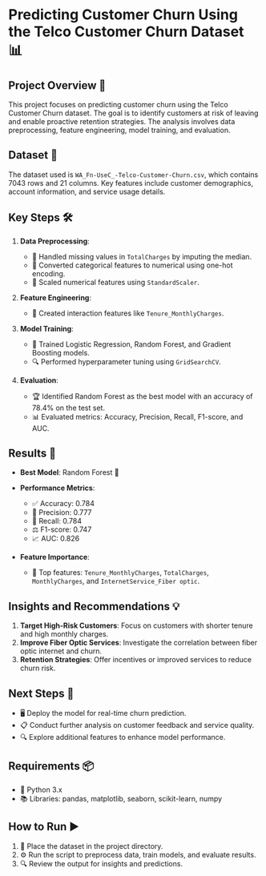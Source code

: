# Predicting Customer Churn Using the Telco Customer Churn Dataset 📊  

## Project Overview 🌟  
This project focuses on predicting customer churn using the Telco Customer Churn dataset. The goal is to identify customers at risk of leaving and enable proactive retention strategies. The analysis involves data preprocessing, feature engineering, model training, and evaluation.  

## Dataset 📂  
The dataset used is `WA_Fn-UseC_-Telco-Customer-Churn.csv`, which contains 7043 rows and 21 columns. Key features include customer demographics, account information, and service usage details.  

## Key Steps 🛠️  
1. **Data Preprocessing**:  
    - 🧹 Handled missing values in `TotalCharges` by imputing the median.  
    - 🔄 Converted categorical features to numerical using one-hot encoding.  
    - 📏 Scaled numerical features using `StandardScaler`.  

2. **Feature Engineering**:  
    - 🧮 Created interaction features like `Tenure_MonthlyCharges`.  

3. **Model Training**:  
    - 🤖 Trained Logistic Regression, Random Forest, and Gradient Boosting models.  
    - 🔍 Performed hyperparameter tuning using `GridSearchCV`.  

4. **Evaluation**:  
    - 🏆 Identified Random Forest as the best model with an accuracy of 78.4% on the test set.  
    - 📊 Evaluated metrics: Accuracy, Precision, Recall, F1-score, and AUC.  

## Results 🏅  
- **Best Model**: Random Forest 🌲  
- **Performance Metrics**:  
  - ✅ Accuracy: 0.784  
  - 🎯 Precision: 0.777  
  - 🔁 Recall: 0.784  
  - ⚖️ F1-score: 0.747  
  - 📈 AUC: 0.826  

- **Feature Importance**:  
  - 🌟 Top features: `Tenure_MonthlyCharges`, `TotalCharges`, `MonthlyCharges`, and `InternetService_Fiber optic`.  

## Insights and Recommendations 💡  
1. **Target High-Risk Customers**: Focus on customers with shorter tenure and high monthly charges.  
2. **Improve Fiber Optic Services**: Investigate the correlation between fiber optic internet and churn.  
3. **Retention Strategies**: Offer incentives or improved services to reduce churn risk.  

## Next Steps 🚀  
- 🖥️ Deploy the model for real-time churn prediction.  
- 📋 Conduct further analysis on customer feedback and service quality.  
- 🔍 Explore additional features to enhance model performance.  

## Requirements 📦  
- 🐍 Python 3.x  
- 📚 Libraries: pandas, matplotlib, seaborn, scikit-learn, numpy  

## How to Run ▶️  
1. 📁 Place the dataset in the project directory.  
2. ⚙️ Run the script to preprocess data, train models, and evaluate results.  
3. 🔍 Review the output for insights and predictions.  
